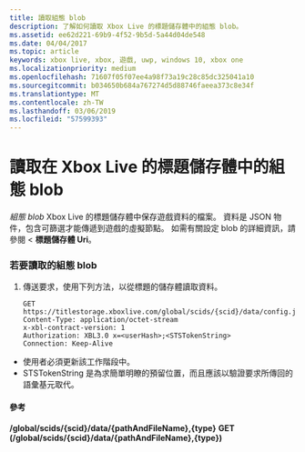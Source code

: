 ```yaml
---
title: 讀取組態 blob
description: 了解如何讀取 Xbox Live 的標題儲存體中的組態 blob。
ms.assetid: ee62d221-69b9-4f52-9b5d-5a44d04de548
ms.date: 04/04/2017
ms.topic: article
keywords: xbox live, xbox, 遊戲, uwp, windows 10, xbox one
ms.localizationpriority: medium
ms.openlocfilehash: 71607f05f07ee4a98f73a19c28c85dc325041a10
ms.sourcegitcommit: b034650b684a767274d5d88746faeea373c8e34f
ms.translationtype: MT
ms.contentlocale: zh-TW
ms.lasthandoff: 03/06/2019
ms.locfileid: "57599393"
---
```

# <a name="reading-a-configuration-blob-in-xbox-live-title-storage"></a>讀取在 Xbox Live 的標題儲存體中的組態 blob

*組態 blob* Xbox Live 的標題儲存體中保存遊戲資料的檔案。 資料是 JSON 物件，包含可篩選才能傳遞到遊戲的虛擬節點。 如需有關設定 blob 的詳細資訊，請參閱 <<c0>  **標題儲存體 Uri**。

### <a name="to-read-a-configuration-blob"></a>若要讀取的組態 blob

1.  傳送要求，使用下列方法，以從標題的儲存體讀取資料。

        GET https://titlestorage.xboxlive.com/global/scids/{scid}/data/config.json,config              
        Content-Type: application/octet-stream
        x-xbl-contract-version: 1
        Authorization: XBL3.0 x=<userHash>;<STSTokenString>
        Connection: Keep-Alive


-   使用者必須更新該工作階段中。
-   STSTokenString 是為求簡單明瞭的預留位置，而且應該以驗證要求所傳回的語彙基元取代。

#### <a name="reference"></a>參考

**/global/scids/{scid}/data/{pathAndFileName},{type}**
**GET (/global/scids/{scid}/data/{pathAndFileName},{type})**
